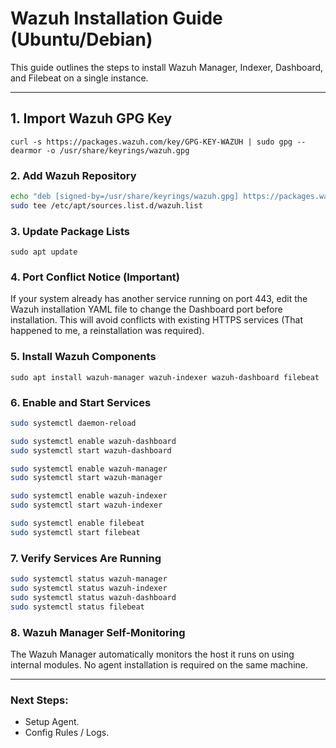 # Wazuh Installation Guide (Ubuntu/Debian)

This guide outlines the steps to install Wazuh Manager, Indexer, Dashboard, and Filebeat on a single instance.

---

## 1. Import Wazuh GPG Key
```
curl -s https://packages.wazuh.com/key/GPG-KEY-WAZUH | sudo gpg --dearmor -o /usr/share/keyrings/wazuh.gpg
```

### 2. Add Wazuh Repository
```bash
echo "deb [signed-by=/usr/share/keyrings/wazuh.gpg] https://packages.wazuh.com/4.x/apt/ stable main" | \
sudo tee /etc/apt/sources.list.d/wazuh.list
```

### 3. Update Package Lists
```sudo apt update```

### 4. Port Conflict Notice (Important)
If your system already has another service running on port 443, edit the Wazuh installation YAML file to change the Dashboard port before installation.
This will avoid conflicts with existing HTTPS services (That happened to me, a reinstallation was required).

### 5. Install Wazuh Components
```
sudo apt install wazuh-manager wazuh-indexer wazuh-dashboard filebeat
```

### 6. Enable and Start Services
```bash
sudo systemctl daemon-reload

sudo systemctl enable wazuh-dashboard
sudo systemctl start wazuh-dashboard

sudo systemctl enable wazuh-manager
sudo systemctl start wazuh-manager

sudo systemctl enable wazuh-indexer
sudo systemctl start wazuh-indexer

sudo systemctl enable filebeat
sudo systemctl start filebeat
```

### 7. Verify Services Are Running
```bash
sudo systemctl status wazuh-manager
sudo systemctl status wazuh-indexer
sudo systemctl status wazuh-dashboard
sudo systemctl status filebeat
```

### 8. Wazuh Manager Self-Monitoring
The Wazuh Manager automatically monitors the host it runs on using internal modules.
No agent installation is required on the same machine.

---
### Next Steps:
- Setup Agent. 
- Config Rules / Logs. 
